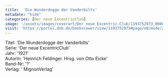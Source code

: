 ```yaml
---
title:  'Die Wunderdogge der Vanderbilts'
metadate: "hide"
categories: [Der neue ExcentricClub]
image: '/assets/images/coverart/Der neue Excentric-Club/1193752973_00000010.jpg'
visit: 'https://portal.dnb.de/bookviewer/view/1193752973#page/n0/mode/2up'
---
```

Titel: 'Die Wunderdogge der Vanderbilts' <br>
Serie: 'Der neue ExcentricClub' <br>
Jahr: '1921' <br>
AutorIn: 'Heinrich Feldinger. Hrsg. von Otto Eicke' <br>
Band-Nr: '?' <br>
Verlag: ' MignonVerlag'
